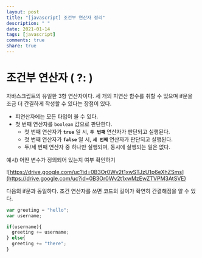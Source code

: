 ```yaml
---
layout: post
title: "[javascript] 조건부 연산자 정리"
description: " "
date: 2021-01-14
tags: [javascript]
comments: true
share: true
---
```


# 조건부 연산자 ( ?: )

자바스크립트의 유일한 3항 연산자이다. 세 개의 피연산 함수를 취할 수 있으며 if문을 조금 더 간결하게 작성할 수 있다는 장점이 있다.

- 피연산자에는 모든 타입이 올 수 있다.
- 첫 번째 연산자를 `boolean` 값으로 판단한다.
  - 첫 번째 연산자가 **`true`** 일 시, **`두 번째`** 연산자가 판단되고 실행된다.
  - 첫 번째 연산자가 **`false`** 일 시, **`세 번째`** 연산자가 판단되고 실행된다.
  - 두/세 번째 연산자 중 하나만 실행되며, 동시에 실행되는 일은 없다.



예시) 어떤 변수가 정의되어 있는지 여부 확인하기

![https://drive.google.com/uc?id=0B3Or0Wv2t1xwSTJzU1p6eXhZSms](https://drive.google.com/uc?id=0B3Or0Wv2t1xwMzEwZTVPM3AtSVE)

다음의 if문과 동일하다. 조건 연산자를 쓰면 코드의 길이가 확연히 간결해짐을 알 수 있다.

```javascript
var greeting = "hello";
var username;

if(username){
  greeting += username;
} else{
  greeting += "there";
}
```







